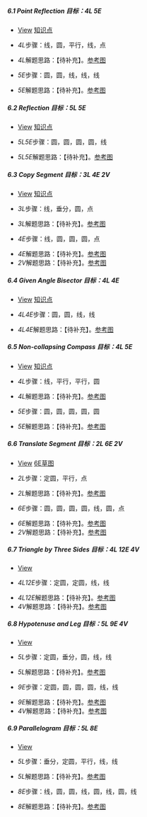 ##### 6.1 Point Reflection *目标：4L 5E*
- [View](images/level/pt-symmetry.png) [知识点](images/hints/Fact-PointSymmetry.png) 
+ *4L*步骤：线，圆，平行，线，点
- *4L*解题思路：【待补充】。[参考图](solved/6.1.4L.png)
+ *5E*步骤：圆，圆，线，线，线
- *5E*解题思路：【待补充】。[参考图](solved/6.1.5E.png)


##### 6.2 Reflection *目标：5L 5E*
- [View](images/level/mirror-seg.png) [知识点](images/hints/Fact-MirrorSymmetry.png) 
+ *5L5E*步骤：圆，圆，圆，圆，线
- *5L5E*解题思路：【待补充】。[参考图](solved/6.2.5L5E.png)


##### 6.3 Copy Segment *目标：3L 4E 2V*
- [View](images/level/shift-segment.png) [知识点](images/hints/Fact-MirrorSymmetry.png) 
+ *3L*步骤：线，垂分，圆，点
- *3L*解题思路：【待补充】。[参考图](solved/6.3.3L.png)
+ *4E*步骤：线，圆，圆，圆，点
- *4E*解题思路：【待补充】。[参考图](solved/6.3.4E.png)
- *2V*解题思路：【待补充】。[参考图](solved/6.3.2V.png)


##### 6.4 Given Angle Bisector *目标：4L 4E*
- [View](images/level/given-angle-bisector.png) [知识点](images/hints/Fact-MirrorSymmetry.png) 
+ *4L4E*步骤：圆，圆，线，线
- *4L4E*解题思路：【待补充】。[参考图](solved/6.4.4L4E.png)


##### 6.5 Non-collapsing Compass *目标：4L 5E*
- [View](images/level/circle-by-radius.png) [知识点](images/hints/Fact-MirrorSymmetry.png) 
+ *4L*步骤：线，平行，平行，圆
- *4L*解题思路：【待补充】。[参考图](solved/6.5.4L.png)
+ *5E*步骤：圆，圆，圆，圆，圆
- *5E*解题思路：【待补充】。[参考图](solved/6.5.5E.png)


##### 6.6 Translate Segment *目标：2L 6E 2V*
- [View](images/level/translate-segment.png) [6E草图](images/hints/Draft-TranslateSegment.png)
+ *2L*步骤：定圆，平行，点
- *2L*解题思路：【待补充】。[参考图](solved/6.6.2L.png)
+ *6E*步骤：圆，圆，圆，圆，线，圆，点
- *6E*解题思路：【待补充】。[参考图](solved/6.6.6E.png)
- *2V*解题思路：【待补充】。[参考图](solved/6.6.2V.png)


##### 6.7 Triangle by Three Sides *目标：4L 12E 4V*
- [View](images/level/triangle-by-sides.png) 
+ *4L12E*步骤：定圆，定圆，线，线
- *4L12E*解题思路：【待补充】。[参考图](solved/6.7.4L12E.png)
- *4V*解题思路：【待补充】。[参考图](solved/6.7.4V.png)


##### 6.8 Hypotenuse and Leg *目标：5L 9E 4V*
- [View](images/level/hypotenuse-and-leg.png) 
+ *5L*步骤：定圆，垂分，圆，线，线
- *5L*解题思路：【待补充】。[参考图](solved/6.8.5L.png)
+ *9E*步骤：定圆，圆，圆，圆，线，线
- *9E*解题思路：【待补充】。[参考图](solved/6.8.9E.png)
- *4V*解题思路：【待补充】。[参考图](solved/6.8.4V.png)


##### 6.9 Parallelogram *目标：5L 8E*
- [View](images/level/parallelogram-by-s-p.png) 
+ *5L*步骤：垂分，定圆，平行，线，线
- *5L*解题思路：【待补充】。[参考图](solved/6.9.5L.png)
+ *8E*步骤：线，圆，圆，线，圆，线，圆，线
- *8E*解题思路：【待补充】。[参考图](solved/6.9.8E.png)

